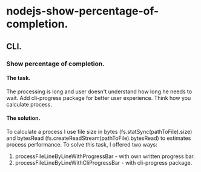 # nodejs-show-percentage-of-completion.
## CLI.
### Show percentage of completion.
#### The task.
The processing is long and user doesn't understand how long he needs to wait. Add cli-progress package for better user experience. Think how you calculate process.
#### The solution.
To calculate a process I use file size in bytes (fs.statSync(pathToFile).size) and bytesRead (fs.createReadStream(pathToFile).bytesRead) to estimates process performance.
To solve this task, I offered two ways:
1. processFileLineByLineWithProgressBar - with own written progress bar.
2. processFileLineByLineWithCliProgressBar - with cli-progress package.

